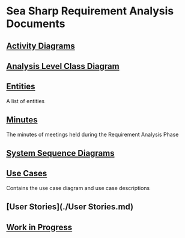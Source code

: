 # Sea Sharp Requirement Analysis Documents
## [Activity Diagrams](./ActivityDiagrams.md)
## [Analysis Level Class Diagram](./AnalysisLevelClassDiagram.md)
## [Entities](./Entities.md)
A list of entities
## [Minutes](./Minutes.md)
The minutes of meetings held during the Requirement Analysis Phase
## [System Sequence Diagrams](./SystemSequenceDiagrams.md)
## [Use Cases](./UseCases.md)
Contains the use case diagram and use case descriptions
## [User Stories](./User Stories.md)
## [Work in Progress](./workInProgress.md)
